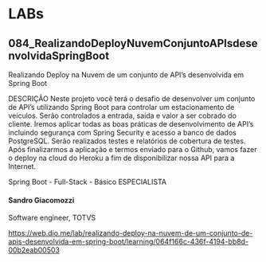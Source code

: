 # LABs

## 084_RealizandoDeployNuvemConjuntoAPIsdesenvolvidaSpringBoot

Realizando Deploy na Nuvem de um conjunto de API’s desenvolvida em Spring Boot

DESCRIÇÃO
Neste projeto você terá o desafio de desenvolver um conjunto de API’s utilizando Spring Boot para controlar um estacionamento de veículos. Serão controlados a entrada, saída e valor a ser cobrado do cliente. Iremos aplicar todas as boas práticas de desenvolvimento de API’s incluindo segurança com Spring Security e acesso a banco de dados PostgreSQL. Serão realizados testes e relatórios de cobertura de testes. Após finalizarmos a aplicação e termos enviado para o Github, vamos fazer o deploy na cloud do Heroku a fim de disponibilizar nossa API para a Internet.

Spring Boot - Full-Stack -  Básico
ESPECIALISTA
#### Sandro Giacomozzi
Software engineer, TOTVS

https://web.dio.me/lab/realizando-deploy-na-nuvem-de-um-conjunto-de-apis-desenvolvida-em-spring-boot/learning/064f166c-436f-4194-bb8d-00b2eab00503
